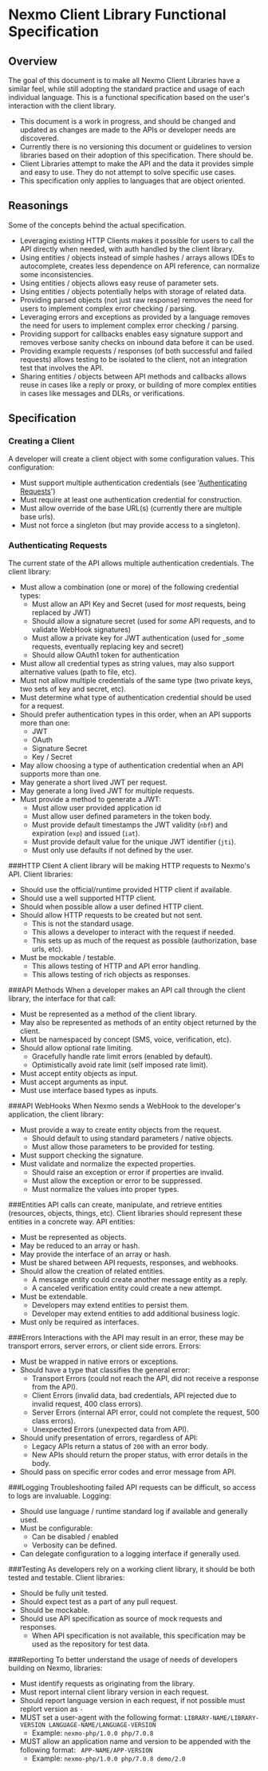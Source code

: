 Nexmo Client Library Functional Specification
=============================================
 
Overview
--------
The goal of this document is to make all Nexmo Client Libraries have a similar feel, while still adopting the standard 
practice and usage of each individual language. This is a functional specification based on the user's interaction with 
the client library.

- This document is a work in progress, and should be changed and updated as changes are made to the APIs or developer 
  needs are discovered.
- Currently there is no versioning this document or guidelines to version libraries based on their adoption of this 
  specification. There should be.
- Client Libraries attempt to make the API and the data it provides simple and easy to use. They do not attempt to 
  solve specific use cases.
- This specification only applies to languages that are object oriented.
 
Reasonings
----------
Some of the concepts behind the actual specification. 

- Leveraging existing HTTP Clients makes it possible for users to call the API directly when needed, with auth handled 
  by the client library.
- Using entities / objects instead of simple hashes / arrays allows IDEs to autocomplete, creates less dependence on 
  API reference, can normalize some inconsistencies.
- Using entities / objects allows easy reuse of parameter sets. 
- Using entities / objects potentially helps with storage of related data.
- Providing parsed objects (not just raw response) removes the need for users to implement complex error checking / 
  parsing.
- Leveraging errors and exceptions as provided by a language removes the need for users to implement complex error 
  checking / parsing.
- Providing support for callbacks enables easy signature support and removes verbose sanity checks on inbound data 
  before it can be used.
- Providing example requests / responses (of both successful and failed requests) allows testing to be isolated to the 
  client, not an integration test that involves the API.
- Sharing entities / objects between API methods and callbacks allows reuse in cases like a reply or proxy, or building 
  of more complex entities in cases like messages and DLRs, or verifications.
 
Specification
-------------
### Creating a Client
A developer will create a client object with some configuration values. This configuration:

- Must support multiple authentication credentials (see '[Authenticating Requests](authenticating-requests)')
- Must require at least one authentication credential for construction.
- Must allow override of the base URL(s) (currently there are multiple base urls).
- Must not force a singleton (but may provide access to a singleton).
 
### Authenticating Requests
The current state of the API allows multiple authentication credentials. The client library:

- Must allow a combination (one or more) of the following credential types:
    - Must allow an API Key and Secret (used for _most_ requests, being replaced by JWT)
    - Should allow a signature secret (used for _some_ API requests, and to validate WebHook signatures)
    - Must allow a private key for JWT authentication (used for _some requests, eventually replacing key and secret)
    - Should allow OAuth1 token for authentication
- Must allow all credential types as string values, may also support alternative values (path to file, etc).
- Must not allow multiple credentials of the same type (two private keys, two sets of key and secret, etc).
- Must determine what type of authentication credential should be used for a request.
- Should prefer authentication types in this order, when an API supports more than one:
    - JWT
    - OAuth
    - Signature Secret
    - Key / Secret
- May allow choosing a type of authentication credential when an API supports more than one. 
- May generate a short lived JWT per request.
- May generate a long lived JWT for multiple requests.
- Must provide a method to generate a JWT:
    - Must allow user provided application id
    - Must allow user defined parameters in the token body.
    - Must provide default timestamps the JWT validity (`nbf`) and expiration (`exp`) and issued (`iat`).
    - Must provide default value for the unique JWT identifier (`jti`).
    - Must only use defaults if not defined by the user.
 
###HTTP Client
A client library will be making HTTP requests to Nexmo's API. Client libraries:

- Should use the official/runtime provided HTTP client if available.
- Should use a well supported HTTP client.
- Should when possible allow a user defined HTTP client.
- Should allow HTTP requests to be created but not sent.
    * This is not the standard usage.
    * This allows a developer to interact with the request if needed.
    * This sets up as much of the request as possible (authorization, base urls, etc).
- Must be mockable / testable.
    * This allows testing of HTTP and API error handling.
    * This allows testing of rich objects as responses.
 
###API Methods
When a developer makes an API call through the client library, the interface for that call:

- Must be represented as a method of the client library.
- May also be represented as methods of an entity object returned by the client.
- Must be namespaced by concept (SMS, voice, verification, etc).
- Should allow optional rate limiting.
    * Gracefully handle rate limit errors (enabled by default).
    * Optimistically avoid rate limit (self imposed rate limit).
- Must accept entity objects as input.
- Must accept arguments as input.
- Must use interface based types as inputs.
 
###API WebHooks
When Nexmo sends a WebHook to the developer's application, the client library:

- Must provide a way to create entity objects from the request.
    * Should default to using standard parameters / native objects.
    * Must allow those parameters to be provided for testing.
- Must support checking the signature.
- Must validate and normalize the expected properties.
    * Should raise an exception or error if properties are invalid.
    * Must allow the exception or error to be suppressed.
    * Must normalize the values into proper types.
 
###Entities
API calls can create, manipulate, and retrieve entities (resources, objects, things, etc). Client libraries should 
represent these entities in a concrete way. API entities:

- Must be represented as objects.
- May be reduced to an array or hash.
- May provide the interface of an array or hash.
- Must be shared between API requests, responses, and webhooks.
- Should allow the creation of related entities.
    * A message entity could create another message entity as a reply.
    * A canceled verification entity could create a new attempt.
- Must be extendable.
    * Developers may extend entities to persist them.
    * Developer may extend entities to add additional business logic.
- Must only be required as interfaces.
 
###Errors
Interactions with the API may result in an error, these may be transport errors, server errors, or client side errors. 
Errors:
 
- Must be wrapped in native errors or exceptions.
- Should have a type that classifies the general error:
    * Transport Errors (could not reach the API, did not receive a response from the API).
    * Client Errors (invalid data, bad credentials, API rejected due to invalid request, 400 class errors).
    * Server Errors (internal API error, could not complete the request, 500 class errors).
    * Unexpected Errors (unexpected data from API).
- Should unify presentation of errors, regardless of API:
    * Legacy APIs return a status of `200` with an error body.
    * New APIs should return the proper status, with error details in the body.
- Should pass on specific error codes and error message from API.

###Logging
Troubleshooting failed API requests can be difficult, so access to logs are invaluable. Logging:

- Should use language / runtime standard log if available and generally used.
- Must be configurable:
  - Can be disabled / enabled
  - Verbosity can be defined.
- Can delegate configuration to a logging interface if generally used.


###Testing
As developers rely on a working client library, it should be both tested and testable. Client libraries:

- Should be fully unit tested.
- Should expect test as a part of any pull request.
- Should be mockable.
- Should use API specification as source of mock requests and responses.
    * When API specification is not available, this specification may be used as the repository for test data.
    
###Reporting
To better understand the usage of needs of developers building on Nexmo, libraries:

- Must identify requests as originating from the library.
- Must report internal client library version in each request.
- Should report language version in each request, if not possible must replort version as `-`
- MUST set a user-agent with the following format: `LIBRARY-NAME/LIBRARY-VERSION LANGUAGE-NAME/LANGUAGE-VERSION`
    * Example: `nexmo-php/1.0.0 php/7.0.8`
- MUST allow an application name and version to be appended with the following format: ` APP-NAME/APP-VERSION`
    * Example: `nexmo-php/1.0.0 php/7.0.8 demo/2.0`